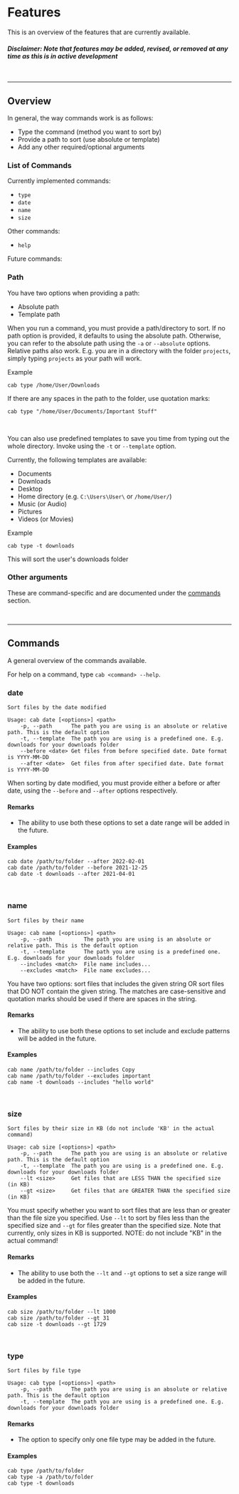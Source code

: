 # Features
This is an overview of the features that are currently available. 
#### *Disclaimer: Note that features may be added, revised, or removed at any time as this is in active development*

<br>

---

## Overview

In general, the way commands work is as follows:
- Type the command (method you want to sort by)
- Provide a path to sort (use absolute or template)
- Add any other required/optional arguments

### List of Commands
Currently implemented commands:
- `type`
- `date`
- `name`
- `size`

Other commands:
- `help`

Future commands:


### Path
You have two options when providing a path:
- Absolute path 
- Template path

When you run a command, you must provide a path/directory to sort. If no path option is provided, it defaults to using the absolute path. Otherwise, you can refer to the absolute path using the `-a` or `--absolute` options. Relative paths also work. E.g. you are in a directory with the folder `projects`, simply typing `projects` as your path will work.

Example
```
cab type /home/User/Downloads
```

If there are any spaces in the path to the folder, use quotation marks:
```
cab type "/home/User/Documents/Important Stuff" 
```

<br>

You can also use predefined templates to save you time from typing out the whole directory. Invoke using the `-t` or `--template` option.

Currently, the following templates are available:
* Documents
* Downloads
* Desktop
* Home directory (e.g. `C:\Users\User\` or `/home/User/`)
* Music (or Audio)
* Pictures
* Videos (or Movies)

Example
```
cab type -t downloads
```
This will sort the user's downloads folder

### Other arguments
These are command-specific and are documented under the [commands](#commands) section.


<br>

---

## Commands
A general overview of the commands available.

For help on a command, type `cab <command> --help`.

### date
```
Sort files by the date modified

Usage: cab date [<options>] <path>
    -p, --path      The path you are using is an absolute or relative path. This is the default option
    -t, --template  The path you are using is a predefined one. E.g. downloads for your downloads folder
    --before <date> Get files from before specified date. Date format is YYYY-MM-DD
    --after <date>  Get files from after specified date. Date format is YYYY-MM-DD
```
When sorting by date modified, you must provide either a before or after date, using the `--before` and `--after` options respectively.

#### Remarks
- The ability to use both these options to set a date range will be added in the future.

#### Examples
```
cab date /path/to/folder --after 2022-02-01
cab date /path/to/folder --before 2021-12-25
cab date -t downloads --after 2021-04-01
```

<br>

### name
```
Sort files by their name

Usage: cab name [<options>] <path>
    -p, --path          The path you are using is an absolute or relative path. This is the default option
    -t, --template      The path you are using is a predefined one. E.g. downloads for your downloads folder
    --includes <match>  File name includes...
    --excludes <match>  File name excludes...
```
You have two options: sort files that includes the given string OR sort files that DO NOT contain the given string. The matches are case-sensitive and quotation marks should be used if there are spaces in the string.

#### Remarks
- The ability to use both these options to set include and exclude patterns will be added in the future.

#### Examples
```
cab name /path/to/folder --includes Copy
cab name /path/to/folder --excludes important
cab name -t downloads --includes "hello world"
```

<br>

### size
```
Sort files by their size in KB (do not include 'KB' in the actual command)

Usage: cab size [<options>] <path>
    -p, --path      The path you are using is an absolute or relative path. This is the default option
    -t, --template  The path you are using is a predefined one. E.g. downloads for your downloads folder
    --lt <size>     Get files that are LESS THAN the specified size (in KB)
    --gt <size>     Get files that are GREATER THAN the specified size (in KB)
```
You must specify whether you want to sort files that are less than or greater than the file size you specified. Use `--lt` to sort by files less than the specified size and `--gt` for files greater than the specified size. Note that currently, only sizes in KB is supported. NOTE: do not include "KB" in the actual command!

#### Remarks
- The ability to use both the `--lt` and `--gt` options to set a size range will be added in the future.

#### Examples
```
cab size /path/to/folder --lt 1000
cab size /path/to/folder --gt 31
cab size -t downloads --gt 1729
```

<br>

### type
```
Sort files by file type

Usage: cab type [<options>] <path>
    -p, --path      The path you are using is an absolute or relative path. This is the default option
    -t, --template  The path you are using is a predefined one. E.g. downloads for your downloads folder
```
#### Remarks
- The option to specify only one file type may be added in the future.

#### Examples
```
cab type /path/to/folder
cab type -a /path/to/folder
cab type -t downloads
```
